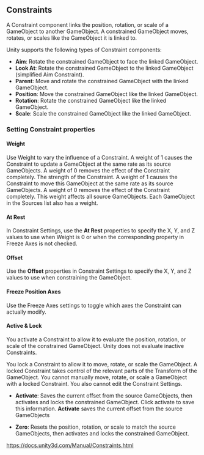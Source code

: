## Constraints

A Constraint component links the position, rotation, or scale of a GameObject
 to another GameObject. A constrained GameObject moves, rotates, or scales like the GameObject it is linked to.

Unity supports the following types of Constraint components:

- **Aim**: Rotate the constrained GameObject to face the linked GameObject.
- **Look At**: Rotate the constrained GameObject to the linked GameObject (simplified Aim Constraint).
- **Parent**: Move and rotate the constrained GameObject with the linked GameObject.
- **Position**: Move the constrained GameObject like the linked GameObject.
- **Rotation**: Rotate the constrained GameObject like the linked GameObject.
- **Scale**: Scale the constrained GameObject like the linked GameObject.

### Setting Constraint properties
#### Weight
Use Weight to vary the influence of a Constraint. A weight of 1 causes the Constraint to update a GameObject at the same rate as its source GameObjects. A weight of 0 removes the effect of the Constraint completely. The strength of the Constraint. A weight of 1 causes the Constraint to move this GameObject at the same rate as its source GameObjects. A weight of 0 removes the effect of the Constraint completely. This weight affects all source GameObjects. Each GameObject in the Sources list also has a weight.

#### At Rest
In Constraint Settings, use the **At Rest** properties to specify the X, Y, and Z values to use when Weight is 0 or when the corresponding property in Freeze Axes is not checked.

#### Offset
Use the **Offset** properties in Constraint Settings to specify the X, Y, and Z values to use when constraining the GameObject.

####  Freeze Position Axes
Use the Freeze Axes settings to toggle which axes the Constraint can actually modify.

#### Active & Lock
You activate a Constraint to allow it to evaluate the position, rotation, or scale of the constrained GameObject. Unity does not evaluate inactive Constraints.

You lock a Constraint to allow it to move, rotate, or scale the GameObject. A locked Constraint takes control of the relevant parts of the Transform of the GameObject. You cannot manually move, rotate, or scale a GameObject with a locked Constraint. You also cannot edit the Constraint Settings.

- **Activate**: Saves the current offset from the source GameObjects, then activates and locks the constrained GameObject. Click activate to save this information. **Activate** saves the current offset from the source GameObjects

- **Zero**: Resets the position, rotation, or scale to match the source GameObjects, then activates and locks the constrained GameObject.







https://docs.unity3d.com/Manual/Constraints.html


